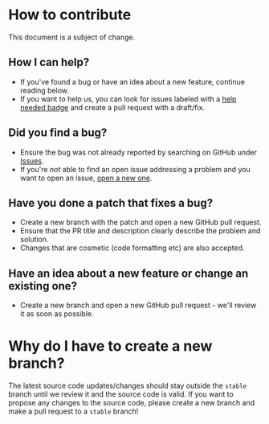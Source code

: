 # How to contribute
This document is a subject of change.

## How I can help?
- If you've found a bug or have an idea about a new feature, continue reading below.
- If you want to help us, you can look for issues labeled with a [help needed badge](https://github.com/LUKICSLA/kaiweb/issues?q=is%3Aissue+is%3Aopen+label%3A%22help+wanted%22) and create a pull request with a draft/fix.

## Did you find a bug?
- Ensure the bug was not already reported by searching on GitHub under [Issues](https://github.com/LUKICSLA/kaiweb/issues).
- If you're _not_ able to find an open issue addressing a problem and you want to open an issue, [open a new one](https://github.com/LUKICSLA/kaiweb/issues/new).
 
## Have you done a patch that fixes a bug?
- Create a new branch with the patch and open a new GitHub pull request.
- Ensure that the PR title and description clearly describe the problem and solution.
- Changes that are cosmetic (code formatting etc) are also accepted.

## Have an idea about a new feature or change an existing one?
- Create a new branch and open a new GitHub pull request - we'll review it as soon as possible.

# Why do I have to create a new branch?
The latest source code updates/changes should stay outside the `stable` branch until we review it and the source code is valid. If you want to propose any changes to the source code, please create a new branch and make a pull request to a `stable` branch!
